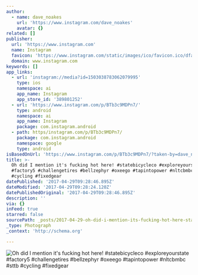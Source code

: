 ```yaml
---
author:
  - name: dave_noakes
    url: 'https://www.instagram.com/dave_noakes'
    avatar: {}
related: []
publisher:
  url: 'https://www.instagram.com'
  name: Instagram
  favicon: 'https://www.instagram.com/static/images/ico/favicon.ico/dfa85bb1fd63.ico'
  domain: www.instagram.com
keywords: []
app_links:
  - url: 'instagram://media?id=1503038783062079995'
    type: ios
    namespace: ai
    app_name: Instagram
    app_store_id: '389801252'
  - url: 'https://www.instagram.com/p/BTb3c9MDPn7/'
    type: android
    namespace: ai
    app_name: Instagram
    package: com.instagram.android
  - path: https/instagram.com/p/BTb3c9MDPn7/
    package: com.instagram.android
    namespace: google
    type: android
isBasedOnUrl: 'https://www.instagram.com/p/BTb3c9MDPn7/?taken-by=dave_noakes'
title: >-
  Oh did I mention it's fucking hot here! #statebicycleco #exploreyourstate
  #factory5 #challengetires #bellzephyr #oxeego #tapintopower #nltcbmbc #sttb
  #cycling #fixedgear
datePublished: '2017-04-29T09:28:46.895Z'
dateModified: '2017-04-29T09:28:24.120Z'
datePublishedOriginal: '2017-04-29T09:28:46.895Z'
description: ''
via: {}
inFeed: true
starred: false
sourcePath: _posts/2017-04-29-oh-did-i-mention-its-fucking-hot-here-statebicycleco-exp.md
_type: Photograph
_context: 'http://schema.org'

---
```

![Oh did I mention it's fucking hot here! #statebicycleco #exploreyourstate #factory5 #challengetires #bellzephyr #oxeego #tapintopower #nltcbmbc #sttb #cycling #fixedgear](https://scontent.cdninstagram.com/t51.2885-15/s640x640/sh0.08/e35/18011405_1300911213357800_8942520801064648704_n.jpg)